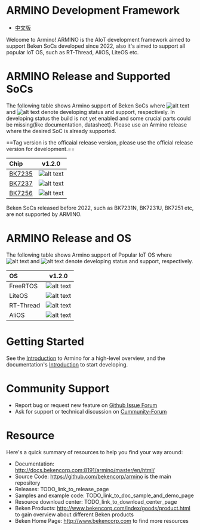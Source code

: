 # ARMINO Development Framework

* [中文版](./README_CN.md)

Welcome to Armino!
ARMINO is the AIoT development framework aimed to support Beken SoCs developed since 2022, also it's aimed to support
all popular IoT OS, such as RT-Thread, AliOS, LiteOS etc.

# ARMINO Release and Supported SoCs

The following table shows Armino support of Beken SoCs where ![alt text][developing] and ![alt text][supported]
denote developing status and support, respectively. In developing status the build is not yet enabled and some
crucial parts could be missing(like documentation, datasheet). Please use an Armino release where the desired
SoC is already supported.

==Tag version is the officaial release version, please use the official release version for development.==

|Chip                                                                                |          v1.2.0             |
|:---------------------------------------------------------------------------------- | :-------------------------: |
|[BK7235](http://docs.bekencorp.com:8191/spec/BK7235/BK7235%C2%A0Datasheet_V0.1.pdf) | ![alt text][developing]     |
|[BK7237](http://docs.bekencorp.com:8191/spec/BK7237/BK7237%C2%A0Datasheet_V0.3.pdf) | ![alt text][developing]     |
|[BK7256](http://docs.bekencorp.com:8191/spec/BK7256/BK7256%C2%A0Datasheet_V0.1.pdf) | ![alt text][developing]     |

[supported]: https://img.shields.io/badge/-supported-green "supported"
[developing]: https://img.shields.io/badge/-developing-orange "developing"

Beken SoCs released before 2022, such as BK7231N, BK7231U, BK7251 etc, are not supported by ARMINO.

# ARMINO Release and OS

The following table shows Armino support of Popular IoT OS where ![alt text][developing] and ![alt text][supported]
denote developing status and support, respectively.

|OS           |         v1.2.0           |
|:----------- |:---------------------: |
|FreeRTOS     | ![alt text][supported] |
|LiteOS       | ![alt text][supported]|
|RT-Thread    | ![alt text][developing]|
|AliOS        | ![alt text][developing]|

[supported]: https://img.shields.io/badge/-supported-green "supported"
[developing]: https://img.shields.io/badge/-developing-orange "developing"

# Getting Started

See the [Introduction](TODO_link_to_armino_intro_doc) to Armino for a high-level overview, 
and the documentation's [Introduction](TODO_link_to_armino_get_started_doc) to start developing.

# Community Support

 - Report bug or request new feature on [Github Issue Forum](TODO_link_to_armino_github_forum)  
 - Ask for support or technical discussion on [Cummunity-Forum](TODO_link_to_armino_forum)

# Resource

Here's a quick summary of resources to help you find your way around:

 - Documentation: http://docs.bekencorp.com:8191/armino/master/en/html/
 - Source Code: https://github.com/bekencorp/armino is the main repository
 - Releases: TODO_link_to_release_page
 - Samples and example code: TODO_link_to_doc_sample_and_demo_page
 - Resource download center: TODO_link_to_download_center_page
 - Beken Products: http://www.bekencorp.com/index/goods/product.html to gain overview about different Beken products
 - Beken Home Page: http://www.bekencorp.com to find more resources
